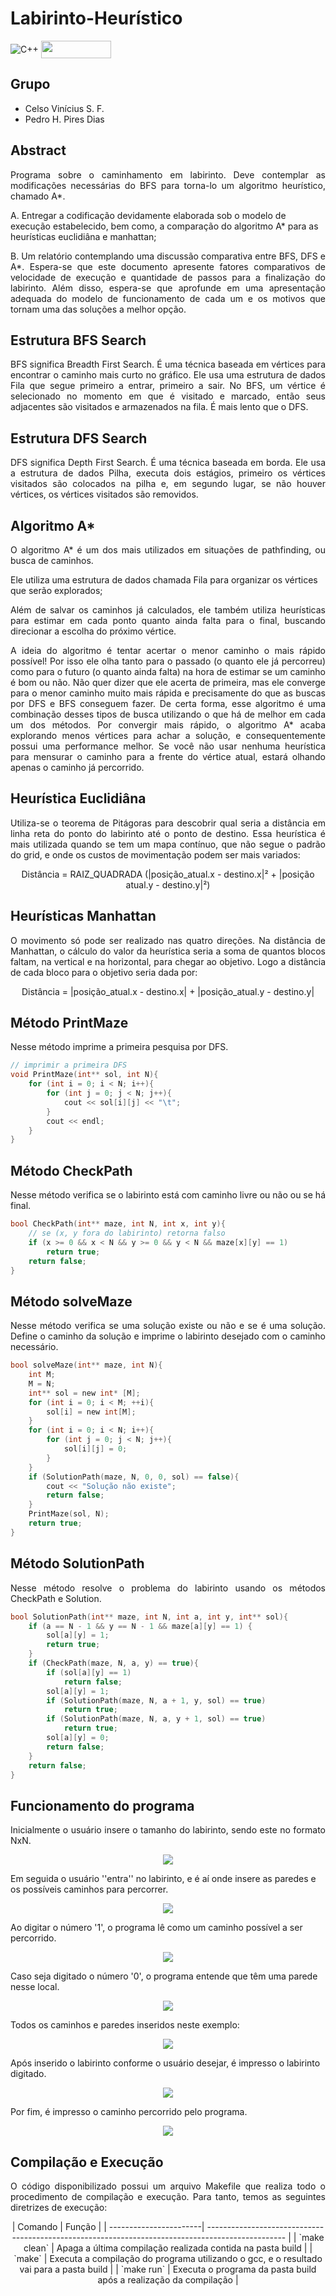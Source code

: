 # Labirinto-Heurístico

<div style="display: inline-block;">
<img align="center" alt="C++" src="https://img.shields.io/badge/C%2B%2B-00599C?style=for-the-badge&logo=c%2B%2B&logoColor=white" />
<img align="center" height="28px" width="112px" src="https://img.shields.io/badge/Made%20for-VSCode-1f425f.svg"/> 
</a> 
</div>

<p> </p>
<p> </p>

## Grupo
- Celso Vinícius S. F.
- Pedro H. Pires Dias

## Abstract
<p align="justify">
Programa sobre o caminhamento em labirinto. Deve contemplar as modificações necessárias do BFS para torna-lo um algoritmo heurístico, chamado A*.

A. Entregar a codificação devidamente elaborada sob o modelo de execução estabelecido, bem como, a comparação do algoritmo A* para as heurísticas euclidiâna e manhattan;
</p>

<p align="justify">
B. Um relatório contemplando uma discussão comparativa entre BFS, DFS e A*. Espera-se que este documento apresente fatores comparativos de velocidade de execução e quantidade de passos para a finalização do labirinto. Além disso, espera-se que aprofunde em uma apresentação adequada do modelo de funcionamento de cada um e os motivos que tornam uma das soluções a melhor opção.
</p>
	
## Estrutura BFS Search
<p align="justify">
BFS significa Breadth First Search. É uma técnica baseada em vértices para encontrar o caminho mais curto no gráfico. Ele usa uma estrutura de dados Fila que segue primeiro a entrar, primeiro a sair. No BFS, um vértice é selecionado no momento em que é visitado e marcado, então seus adjacentes são visitados e armazenados na fila. É mais lento que o DFS. 
</p>

## Estrutura DFS Search
<p align="justify">
DFS significa Depth First Search. É uma técnica baseada em borda. Ele usa a estrutura de dados Pilha, executa dois estágios, primeiro os vértices visitados são colocados na pilha e, em segundo lugar, se não houver vértices, os vértices visitados são removidos. 
</p>

## Algoritmo A*
<p align="justify">
O algoritmo A* é um dos mais utilizados em situações de pathfinding, ou busca de caminhos.
</p>

Ele utiliza uma estrutura de dados chamada Fila para organizar os vértices que serão explorados;

<p align="justify">
Além de salvar os caminhos já calculados, ele também utiliza heurísticas para estimar em cada ponto quanto ainda falta para o final, buscando direcionar a escolha do próximo vértice.
</p>

<p align="justify">
A ideia do algoritmo é tentar acertar o menor caminho o mais rápido possível! Por isso ele olha tanto para o passado (o quanto ele já percorreu) como para o futuro (o quanto ainda falta) na hora de estimar se um caminho é bom ou não. Não quer dizer que ele acerta de primeira, mas ele converge para o menor caminho muito mais rápida e precisamente do que as buscas por DFS e BFS conseguem fazer. De certa forma, esse algoritmo é uma combinação desses tipos de busca utilizando o que há de melhor em cada um dos métodos.
Por convergir mais rápido, o algoritmo A* acaba explorando menos vértices para achar a solução, e consequentemente possui uma performance melhor. Se você não usar nenhuma heurística para mensurar o caminho para a frente do vértice atual, estará olhando apenas o caminho já percorrido.
</p>

## Heurística Euclidiâna
<p align="justify">
Utiliza-se o teorema de Pitágoras para descobrir qual seria a distância em linha reta do ponto do labirinto até o ponto de destino. Essa heurística é mais utilizada quando se tem um mapa contínuo, que não segue o padrão do grid, e onde os custos de movimentação podem ser mais variados:
</p>

<p align="center">
Distância = RAIZ_QUADRADA (|posição_atual.x - destino.x|² + |posição atual.y - destino.y|²)
</p>

## Heurísticas Manhattan
<p align="justify">
O movimento só pode ser realizado nas quatro direções. Na distância de Manhattan, o cálculo do valor da heurística seria a soma de quantos blocos faltam, na vertical e na horizontal, para chegar ao objetivo. Logo a distância de cada bloco para o objetivo seria dada por:
</p>

<p align="center">
Distância = |posição_atual.x - destino.x| + |posição_atual.y - destino.y|
</p>

## Método PrintMaze
<p align="justify">
Nesse método imprime a primeira pesquisa por DFS.
</p>

```c
// imprimir a primeira DFS
void PrintMaze(int** sol, int N){
    for (int i = 0; i < N; i++){
        for (int j = 0; j < N; j++){
            cout << sol[i][j] << "\t";
        }
        cout << endl;
    }
}
```

## Método CheckPath
<p align="justify">
Nesse método verifica se o labirinto está com caminho livre ou não ou se há final.
</p>

```c
bool CheckPath(int** maze, int N, int x, int y){
    // se (x, y fora do labirinto) retorna falso
    if (x >= 0 && x < N && y >= 0 && y < N && maze[x][y] == 1)
        return true;
    return false;
}  
```


## Método solveMaze
<p align="justify">
Nesse método verifica se uma solução existe ou não e se é uma solução. Define o caminho da solução e imprime o labirinto desejado com o caminho necessário.
</p>

```c
bool solveMaze(int** maze, int N){
    int M;
    M = N;
    int** sol = new int* [M];
    for (int i = 0; i < M; ++i){
        sol[i] = new int[M];
    }
    for (int i = 0; i < N; i++){
        for (int j = 0; j < N; j++){
            sol[i][j] = 0;
        }
    }
    if (SolutionPath(maze, N, 0, 0, sol) == false){
        cout << "Solução não existe";
        return false;
    }
    PrintMaze(sol, N);
    return true;
}  
```

## Método SolutionPath
<p align="justify">
Nesse método resolve o problema do labirinto usando os métodos CheckPath e Solution.
</p>

```c
bool SolutionPath(int** maze, int N, int a, int y, int** sol){
    if (a == N - 1 && y == N - 1 && maze[a][y] == 1) {
        sol[a][y] = 1;
        return true;
    }
    if (CheckPath(maze, N, a, y) == true){
        if (sol[a][y] == 1)
            return false;
        sol[a][y] = 1;
        if (SolutionPath(maze, N, a + 1, y, sol) == true)
            return true;
        if (SolutionPath(maze, N, a, y + 1, sol) == true)
            return true;
        sol[a][y] = 0;
        return false;
    }
    return false;
}         
```

## Funcionamento do programa

<p align="justify">	
	Inicialmente o usuário insere o tamanho do labirinto, sendo este no formato NxN.
  </p>
    <p align="center">
    <img align="center" src="imgs/tam_maze.png"/> 
  </p>
  
  Em seguida o usuário ''entra'' no labirinto, e é aí onde insere as paredes e os possíveis caminhos para percorrer. 
  </p>
    <p align="center">
    <img align="center" src="imgs/inside_maze.png"/> 
  </p>
  
  Ao digitar o número '1', o programa lê como um caminho possível a ser percorrido.
  </p>
    <p align="center">
    <img align="center" src="imgs/example_insert_1.png"/> 
  </p>
  
  Caso seja digitado o número '0', o programa entende que têm uma parede nesse local.
  </p>
    <p align="center">
    <img align="center" src="imgs/example_insert_0.png"/> 
  </p>
  
  Todos os caminhos e paredes inseridos neste exemplo:
  </p>
    <p align="center">
    <img align="center" src="imgs/all_inserts.png"/> 
  </p>
  
  Após inserido o labirinto conforme o usuário desejar, é impresso o labirinto digitado.
  </p>
    <p align="center">
    <img align="center" src="imgs/maze_initialized.png"/> 
  </p>
  
  Por fim, é impresso o caminho percorrido pelo programa.
  </p>
    <p align="center">
    <img align="center" src="imgs/maze_solution.png"/> 
  </p>
  
## Compilação e Execução
<p align="justify">
O código disponibilizado possui um arquivo Makefile que realiza todo o procedimento de compilação e execução. Para tanto, temos as seguintes diretrizes de execução:
</p>

<p align="center">
| Comando                |  Função                                                                                           |                     
| -----------------------| ------------------------------------------------------------------------------------------------- |
|  `make clean`          | Apaga a última compilação realizada contida na pasta build                                        |
|  `make`                | Executa a compilação do programa utilizando o gcc, e o resultado vai para a pasta build           |
|  `make run`            | Executa o programa da pasta build após a realização da compilação                                 |
</p>
